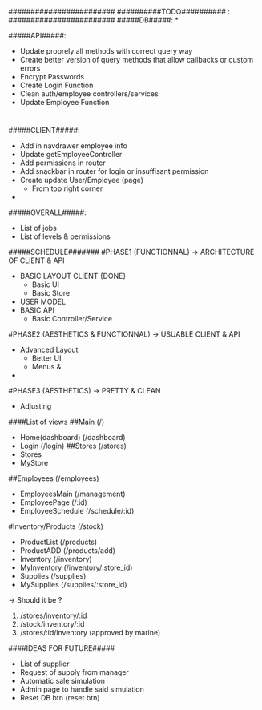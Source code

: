 ########################
##########TODO########## :
########################
#####DB#####:
*   

#####API#####:
*   Update proprely all methods with correct query way
*   Create better version of query methods that allow callbacks or custom errors
*   Encrypt Passwords
*   Create Login Function
*   Clean auth/employee controllers/services
*   Update Employee Function
#   

#####CLIENT#####:
*   Add in navdrawer employee info
*   Update getEmployeeController
*   Add permissions in router
*   Add snackbar in router for login or insuffisant permission
*   Create update User/Employee (page)
    -   From top right corner
*   

#####OVERALL#####:
*   List of jobs
*   List of levels & permissions


#####SCHEDULE#######
#PHASE1 (FUNCTIONNAL)       -> ARCHITECTURE OF CLIENT & API
*   BASIC LAYOUT CLIENT   {DONE}
    - Basic UI
    - Basic Store
*   USER MODEL 
*   BASIC API 
    - Basic Controller/Service

#PHASE2  (AESTHETICS & FUNCTIONNAL)   -> USUABLE CLIENT & API
*   Advanced Layout
    -  Better UI
    -  Menus & 
*   

#PHASE3 (AESTHETICS)        -> PRETTY & CLEAN 
*   Adjusting


####List of views
##Main (/)
*   Home(dashboard) (/dashboard)
*   Login   (/login)
##Stores (/stores)
*   Stores
*   MyStore

##Employees (/employees)
*   EmployeesMain   (/management)
*   EmployeePage    (/:id)
*   EmployeeSchedule  (/schedule/:id)

#Inventory/Products (/stock)
*   ProductList (/products)
*   ProductADD  (/products/add)
*   Inventory   (/inventory)
*   MyInventory (/inventory/:store_id)
*   Supplies    (/supplies)
*   MySupplies (/supplies/:store_id)

-> Should it be ?
1. /stores/inventory/:id
2. /stock/inventory/:id
3. /stores/:id/inventory (approved by marine)




####IDEAS FOR FUTURE#####
*   List of supplier
*   Request of supply from manager
*   Automatic sale simulation
*   Admin page to handle said simulation
*   Reset DB btn (reset btn)